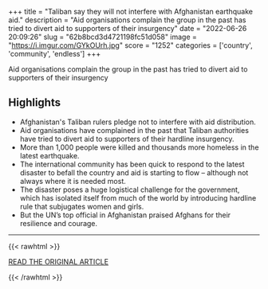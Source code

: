 +++
title = "Taliban say they will not interfere with Afghanistan earthquake aid."
description = "Aid organisations complain the group in the past has tried to divert aid to supporters of their insurgency"
date = "2022-06-26 20:09:26"
slug = "62b8bcd3d4721198fc51d058"
image = "https://i.imgur.com/GYkOUrh.jpg"
score = "1252"
categories = ['country', 'community', 'endless']
+++

Aid organisations complain the group in the past has tried to divert aid to supporters of their insurgency

## Highlights

- Afghanistan's Taliban rulers pledge not to interfere with aid distribution.
- Aid organisations have complained in the past that Taliban authorities have tried to divert aid to supporters of their hardline insurgency.
- More than 1,000 people were killed and thousands more homeless in the latest earthquake.
- The international community has been quick to respond to the latest disaster to befall the country and aid is starting to flow – although not always where it is needed most.
- The disaster poses a huge logistical challenge for the government, which has isolated itself from much of the world by introducing hardline rule that subjugates women and girls.
- But the UN’s top official in Afghanistan praised Afghans for their resilience and courage.

---

{{< rawhtml >}}
  <p class="article-category">
    <a target="_blank" href="https://www.theguardian.com/world/2022/jun/25/taliban-say-they-will-not-interfere-with-afghanistan-earthquake-aid">READ THE ORIGINAL ARTICLE</a>
  </p>
{{< /rawhtml >}}
